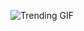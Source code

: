 
<!-- GIF_SECTION -->
![Trending GIF](https://media1.giphy.com/media/v1.Y2lkPThiYjIxNzcyczg2Ym5ncWkwamNzbGV2bTl2eno4MmpmNW9jdmxmcW5td3Z5MnY4cSZlcD12MV9naWZzX3NlYXJjaCZjdD1n/hXddB04gkpgBoxApfh/giphy.gif)
<!-- END_GIF_SECTION -->
